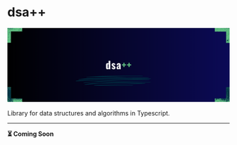 # dsa++

![dsa++ banner](../assets/banner.png)

Library for data structures and algorithms in Typescript.

---

__**⏳ Coming Soon**__
